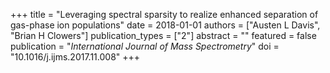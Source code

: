 +++
title = "Leveraging spectral sparsity to realize enhanced separation of gas-phase ion populations"
date = 2018-01-01
authors = ["Austen L Davis", "Brian H Clowers"]
publication_types = ["2"]
abstract = ""
featured = false
publication = "*International Journal of Mass Spectrometry*"
doi = "10.1016/j.ijms.2017.11.008"
+++

